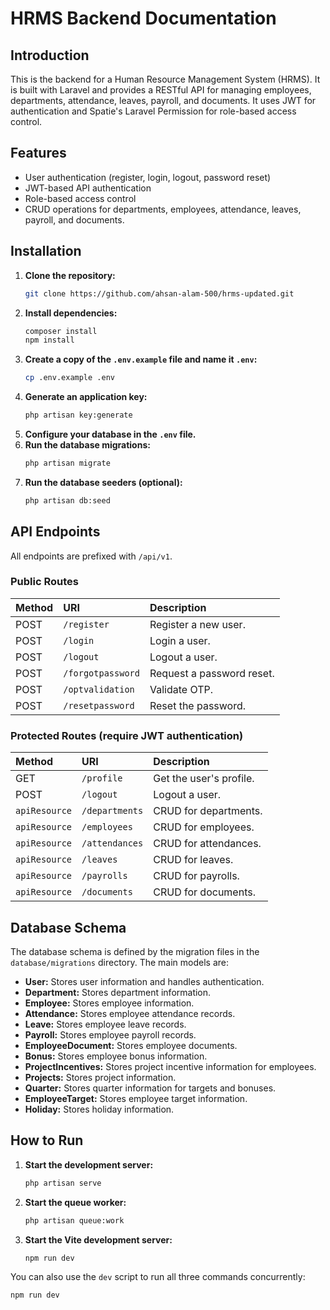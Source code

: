 
# HRMS Backend Documentation

## Introduction

This is the backend for a Human Resource Management System (HRMS). It is built with Laravel and provides a RESTful API for managing employees, departments, attendance, leaves, payroll, and documents. It uses JWT for authentication and Spatie's Laravel Permission for role-based access control.

## Features

*   User authentication (register, login, logout, password reset)
*   JWT-based API authentication
*   Role-based access control
*   CRUD operations for departments, employees, attendance, leaves, payroll, and documents.

## Installation

1.  **Clone the repository:**
    ```bash
    git clone https://github.com/ahsan-alam-500/hrms-updated.git
    ```
2.  **Install dependencies:**
    ```bash
    composer install
    npm install
    ```
3.  **Create a copy of the `.env.example` file and name it `.env`:**
    ```bash
    cp .env.example .env
    ```
4.  **Generate an application key:**
    ```bash
    php artisan key:generate
    ```
5.  **Configure your database in the `.env` file.**
6.  **Run the database migrations:**
    ```bash
    php artisan migrate
    ```
7.  **Run the database seeders (optional):**
    ```bash
    php artisan db:seed
    ```

## API Endpoints

All endpoints are prefixed with `/api/v1`.

### Public Routes

| Method | URI                  | Description              |
| :----- | :------------------- | :----------------------- |
| POST   | `/register`          | Register a new user.     |
| POST   | `/login`             | Login a user.            |
| POST   | `/logout`            | Logout a user.           |
| POST   | `/forgotpassword`    | Request a password reset.|
| POST   | `/optvalidation`     | Validate OTP.            |
| POST   | `/resetpassword`     | Reset the password.      |

### Protected Routes (require JWT authentication)

| Method      | URI             | Description                        |
| :---------- | :-------------- | :--------------------------------- |
| GET         | `/profile`      | Get the user's profile.            |
| POST        | `/logout`       | Logout a user.                     |
| `apiResource` | `/departments`  | CRUD for departments.              |
| `apiResource` | `/employees`    | CRUD for employees.                |
| `apiResource` | `/attendances`  | CRUD for attendances.              |
| `apiResource` | `/leaves`       | CRUD for leaves.                   |
| `apiResource` | `/payrolls`     | CRUD for payrolls.                 |
| `apiResource` | `/documents`    | CRUD for documents.                |

## Database Schema

The database schema is defined by the migration files in the `database/migrations` directory. The main models are:

*   **User:** Stores user information and handles authentication.
*   **Department:** Stores department information.
*   **Employee:** Stores employee information.
*   **Attendance:** Stores employee attendance records.
*   **Leave:** Stores employee leave records.
*   **Payroll:** Stores employee payroll records.
*   **EmployeeDocument:** Stores employee documents.
*   **Bonus:** Stores employee bonus information.
*   **ProjectIncentives:** Stores project incentive information for employees.
*   **Projects:** Stores project information.
*   **Quarter:** Stores quarter information for targets and bonuses.
*   **EmployeeTarget:** Stores employee target information.
*   **Holiday:** Stores holiday information.

## How to Run

1.  **Start the development server:**
    ```bash
    php artisan serve
    ```
2.  **Start the queue worker:**
    ```bash
    php artisan queue:work
    ```
3.  **Start the Vite development server:**
    ```bash
    npm run dev
    ```

You can also use the `dev` script to run all three commands concurrently:
```bash
npm run dev
```
